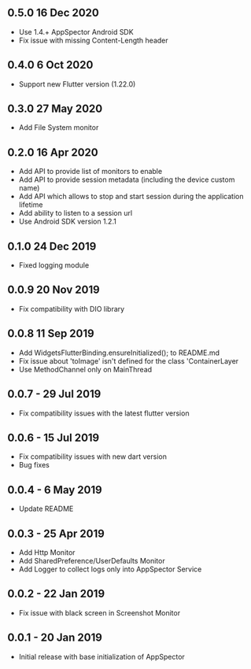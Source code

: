 ## 0.5.0 16 Dec 2020
* Use 1.4.+ AppSpector Android SDK
* Fix issue with missing Content-Length header

## 0.4.0 6 Oct 2020
* Support new Flutter version (1.22.0)

## 0.3.0 27 May 2020
* Add File System monitor

## 0.2.0 16 Apr 2020
* Add API to provide list of monitors to enable
* Add API to provide session metadata (including the device custom name)
* Add API which allows to stop and start session during the application lifetime
* Add ability to listen to a session url
* Use Android SDK version 1.2.1

## 0.1.0 24 Dec 2019
* Fixed logging module

## 0.0.9 20 Nov 2019
* Fix compatibility with DIO library

## 0.0.8 11 Sep 2019
* Add WidgetsFlutterBinding.ensureInitialized(); to README.md
* Fix issue about 'toImage' isn't defined for the class 'ContainerLayer
* Use MethodChannel only on MainThread

## 0.0.7 - 29 Jul 2019

* Fix compatibility issues with the latest flutter version

## 0.0.6 - 15 Jul 2019

* Fix compatibility issues with new dart version
* Bug fixes

## 0.0.4 - 6 May 2019

* Update README


## 0.0.3 - 25 Apr 2019

* Add Http Monitor
* Add SharedPreference/UserDefaults Monitor 
* Add Logger to collect logs only into AppSpector Service


## 0.0.2 - 22 Jan 2019

* Fix issue with black screen in Screenshot Monitor


## 0.0.1 - 20 Jan 2019

* Initial release with base initialization of AppSpector
